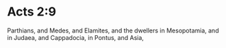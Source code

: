 # Acts 2:9

Parthians, and Medes, and Elamites, and the dwellers in Mesopotamia, and in Judaea, and Cappadocia, in Pontus, and Asia,